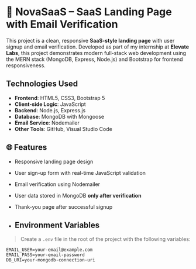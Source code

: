 # 🚀 NovaSaaS – SaaS Landing Page with Email Verification

This project is a clean, responsive **SaaS-style landing page** with user signup and email verification. Developed as part of my internship at **Elevate Labs**, this project demonstrates modern full-stack web development using the MERN stack (MongoDB, Express, Node.js) and Bootstrap for frontend responsiveness.

##  Technologies Used

- **Frontend**: HTML5, CSS3, Bootstrap 5
- **Client-side Logic**: JavaScript
- **Backend**: Node.js, Express.js
- **Database**: MongoDB with Mongoose
- **Email Service**: Nodemailer
- **Other Tools**: GitHub, Visual Studio Code

## 🌐 Features

- Responsive landing page design
- User sign-up form with real-time JavaScript validation
- Email verification using Nodemailer
- User data stored in MongoDB **only after verification**
- Thank-you page after successful signup

- ##  Environment Variables

> Create a `.env` file in the root of the project with the following variables:

```env
EMAIL_USER=your-email@example.com
EMAIL_PASS=your-email-password
DB_URI=your-mongodb-connection-uri
